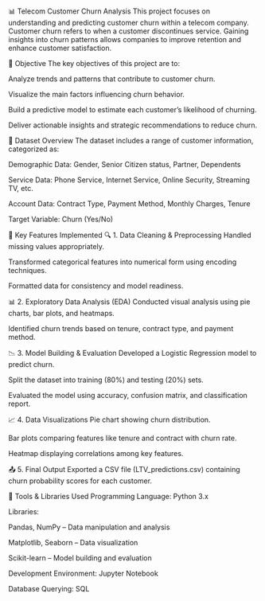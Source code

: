 📊 Telecom Customer Churn Analysis
This project focuses on understanding and predicting customer churn within a telecom company. Customer churn refers to when a customer discontinues service. Gaining insights into churn patterns allows companies to improve retention and enhance customer satisfaction.

🎯 Objective
The key objectives of this project are to:

Analyze trends and patterns that contribute to customer churn.

Visualize the main factors influencing churn behavior.

Build a predictive model to estimate each customer’s likelihood of churning.

Deliver actionable insights and strategic recommendations to reduce churn.

📁 Dataset Overview
The dataset includes a range of customer information, categorized as:

Demographic Data: Gender, Senior Citizen status, Partner, Dependents

Service Data: Phone Service, Internet Service, Online Security, Streaming TV, etc.

Account Data: Contract Type, Payment Method, Monthly Charges, Tenure

Target Variable: Churn (Yes/No)

🚀 Key Features Implemented
🔍 1. Data Cleaning & Preprocessing
Handled missing values appropriately.

Transformed categorical features into numerical form using encoding techniques.

Formatted data for consistency and model readiness.

📊 2. Exploratory Data Analysis (EDA)
Conducted visual analysis using pie charts, bar plots, and heatmaps.

Identified churn trends based on tenure, contract type, and payment method.

📉 3. Model Building & Evaluation
Developed a Logistic Regression model to predict churn.

Split the dataset into training (80%) and testing (20%) sets.

Evaluated the model using accuracy, confusion matrix, and classification report.

📈 4. Data Visualizations
Pie chart showing churn distribution.

Bar plots comparing features like tenure and contract with churn rate.

Heatmap displaying correlations among key features.

📤 5. Final Output
Exported a CSV file (LTV_predictions.csv) containing churn probability scores for each customer.

🧰 Tools & Libraries Used
Programming Language: Python 3.x

Libraries:

Pandas, NumPy – Data manipulation and analysis

Matplotlib, Seaborn – Data visualization

Scikit-learn – Model building and evaluation

Development Environment: Jupyter Notebook

Database Querying: SQL
